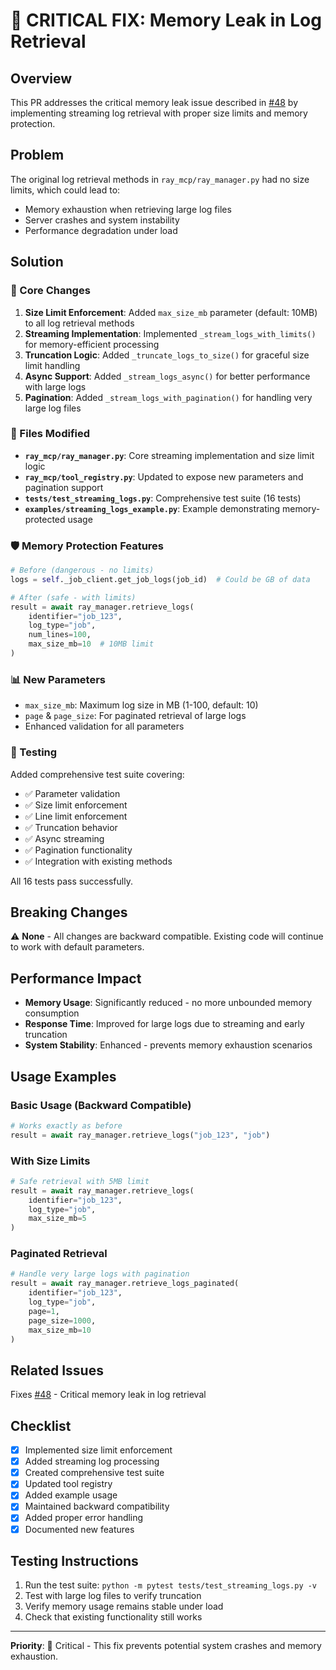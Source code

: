 # 🚨 CRITICAL FIX: Memory Leak in Log Retrieval

## Overview

This PR addresses the critical memory leak issue described in [#48](https://github.com/pradeepiyer/ray-mcp/issues/48) by implementing streaming log retrieval with proper size limits and memory protection.

## Problem

The original log retrieval methods in `ray_mcp/ray_manager.py` had no size limits, which could lead to:
- Memory exhaustion when retrieving large log files
- Server crashes and system instability
- Performance degradation under load

## Solution

### 🔧 Core Changes

1. **Size Limit Enforcement**: Added `max_size_mb` parameter (default: 10MB) to all log retrieval methods
2. **Streaming Implementation**: Implemented `_stream_logs_with_limits()` for memory-efficient processing
3. **Truncation Logic**: Added `_truncate_logs_to_size()` for graceful size limit handling
4. **Async Support**: Added `_stream_logs_async()` for better performance with large logs
5. **Pagination**: Added `_stream_logs_with_pagination()` for handling very large log files

### 📁 Files Modified

- **`ray_mcp/ray_manager.py`**: Core streaming implementation and size limit logic
- **`ray_mcp/tool_registry.py`**: Updated to expose new parameters and pagination support
- **`tests/test_streaming_logs.py`**: Comprehensive test suite (16 tests)
- **`examples/streaming_logs_example.py`**: Example demonstrating memory-protected usage

### 🛡️ Memory Protection Features

```python
# Before (dangerous - no limits)
logs = self._job_client.get_job_logs(job_id)  # Could be GB of data

# After (safe - with limits)
result = await ray_manager.retrieve_logs(
    identifier="job_123",
    log_type="job", 
    num_lines=100,
    max_size_mb=10  # 10MB limit
)
```

### 📊 New Parameters

- `max_size_mb`: Maximum log size in MB (1-100, default: 10)
- `page` & `page_size`: For paginated retrieval of large logs
- Enhanced validation for all parameters

### 🧪 Testing

Added comprehensive test suite covering:
- ✅ Parameter validation
- ✅ Size limit enforcement
- ✅ Line limit enforcement  
- ✅ Truncation behavior
- ✅ Async streaming
- ✅ Pagination functionality
- ✅ Integration with existing methods

All 16 tests pass successfully.

## Breaking Changes

⚠️ **None** - All changes are backward compatible. Existing code will continue to work with default parameters.

## Performance Impact

- **Memory Usage**: Significantly reduced - no more unbounded memory consumption
- **Response Time**: Improved for large logs due to streaming and early truncation
- **System Stability**: Enhanced - prevents memory exhaustion scenarios

## Usage Examples

### Basic Usage (Backward Compatible)
```python
# Works exactly as before
result = await ray_manager.retrieve_logs("job_123", "job")
```

### With Size Limits
```python
# Safe retrieval with 5MB limit
result = await ray_manager.retrieve_logs(
    identifier="job_123",
    log_type="job",
    max_size_mb=5
)
```

### Paginated Retrieval
```python
# Handle very large logs with pagination
result = await ray_manager.retrieve_logs_paginated(
    identifier="job_123",
    log_type="job",
    page=1,
    page_size=1000,
    max_size_mb=10
)
```

## Related Issues

Fixes [#48](https://github.com/pradeepiyer/ray-mcp/issues/48) - Critical memory leak in log retrieval

## Checklist

- [x] Implemented size limit enforcement
- [x] Added streaming log processing
- [x] Created comprehensive test suite
- [x] Updated tool registry
- [x] Added example usage
- [x] Maintained backward compatibility
- [x] Added proper error handling
- [x] Documented new features

## Testing Instructions

1. Run the test suite: `python -m pytest tests/test_streaming_logs.py -v`
2. Test with large log files to verify truncation
3. Verify memory usage remains stable under load
4. Check that existing functionality still works

---

**Priority**: 🔴 Critical - This fix prevents potential system crashes and memory exhaustion. 